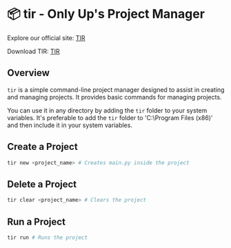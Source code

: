 # 📦 tir - Only Up's Project Manager

Explore our official site: [TIR](https://tir-official.github.io)

Download TIR: [TIR](https://github.com/Only-Up-Offical/tir/releases/download/TIR/tir_setup.exe)

## Overview

`tir` is a simple command-line project manager designed to assist in creating and managing projects. It provides basic commands for managing projects.

You can use it in any directory by adding the `tir` folder to your system variables. It's preferable to add the `tir` folder to 'C:\Program Files (x86)' and then include it in your system variables.

## Create a Project

```bash
tir new <project_name> # Creates main.py inside the project
```

## Delete a Project

```bash
tir clear <project_name> # Clears the project
```

## Run a Project

```bash
tir run # Runs the project
```

